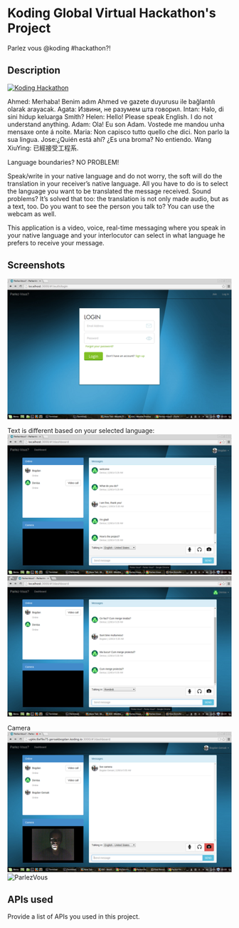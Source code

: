 # Koding Global Virtual Hackathon's Project

Parlez vous @koding #hackathon?!

## Description

[![Koding Hackathon](/images/badge.png?raw=true "Koding Hackathon")](https://koding.com/Hackathon)

Ahmed: Merhaba! Benim adım Ahmed ve gazete duyurusu ile bağlantılı olarak arayacak.
Agata:  Извини, не разумем шта говорил.
Intan: Halo, di sini hidup keluarga Smith?
Helen: Hello! Please speak English. I do not understand anything.
Adam: Ola! Eu son Adam. Vostede me mandou unha mensaxe onte á noite.
Maria: Non capisco tutto quello che dici. Non parlo la sua lingua.
Jose:¿Quién está ahí? ¿Es una broma? No entiendo.
Wang XiuYing: 已經接受工程系.

Language boundaries? NO PROBLEM!

Speak/write in your native language and do not worry, the soft will do the translation in your receiver’s native language.
All you have to do is to select the language you want to be translated the message received.
Sound problems? It’s solved that too: the translation is not only made audio, but as a text, too.
Do you want to see the person you talk to? You can use the webcam as well.

This application is a video, voice, real-time messaging where you speak in your native language and your interlocutor can select in what language he prefers to receive your message.


## Screenshots

![ParlezVous](/screenshots/login.png "Login page")

Text is different based on your selected language:
![ParlezVous](/screenshots/english.png "English screen")
![ParlezVous](/screenshots/romana.png "Romanian screen")

Camera
![ParlezVous](/screenshots/local-camera.png "Local camera")
![ParlezVous](/screenshots/local-remote.png "Remote camera")

## APIs used

Provide a list of APIs you used in this project.
